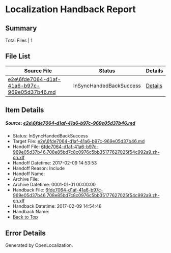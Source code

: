 # <a name='report-top'></a> Localization Handback Report

## Summary
 Total Files | 1

## File List
 Source File | Status | Details 
 ----------- | ------ | ------- 
 [e2e\6fde7064-d1af-41a6-b97c-969e05d37b46.md](https://github.com/OpenLocalizationTestOrg/ol-test0/blob/d63d73716c3941ee65e08df7fe58351ccae9107a/e2e/6fde7064-d1af-41a6-b97c-969e05d37b46.md) | InSyncHandedBackSuccess | [Details](#f09238279a465bbf404e3004d83794499481b5992)

## Item Details
##### <a name='f09238279a465bbf404e3004d83794499481b5992'></a> Source: [e2e\6fde7064-d1af-41a6-b97c-969e05d37b46.md](https://github.com/OpenLocalizationTestOrg/ol-test0/blob/d63d73716c3941ee65e08df7fe58351ccae9107a/e2e/6fde7064-d1af-41a6-b97c-969e05d37b46.md)
* Status: InSyncHandedBackSuccess
* Target File: [e2e\6fde7064-d1af-41a6-b97c-969e05d37b46.md](https://github.com/OpenLocalizationTestOrg/ol-test0-zhcn/blob/9edc0fca59857d957d6b74b9f7419ae9c044b9a8/e2e/6fde7064-d1af-41a6-b97c-969e05d37b46.md)
* Handoff File: [6fde7064-d1af-41a6-b97c-969e05d37b46.708e85bd7c8c0976c5bb35177627025f54c992a9.zh-cn.xlf](https://github.com/OpenLocalizationTestOrg/ol-test0-handoff/blob/e1506182be08520cbaf0ed2508fb63acfcc40a0d/ol-handoff/OpenLocalizationTestOrg/ol-test0-zhcn/shujia/ht/6fde7064-d1af-41a6-b97c-969e05d37b46.708e85bd7c8c0976c5bb35177627025f54c992a9.zh-cn.xlf)
* Handoff Datetime: 2017-02-09 14:53:53
* Handoff Reason: Include
* Handoff Name: 
* Archive File: 
* Archive Datetime: 0001-01-01 00:00:00
* Handback File: [6fde7064-d1af-41a6-b97c-969e05d37b46.708e85bd7c8c0976c5bb35177627025f54c992a9.zh-cn.xlf](https://github.com/OpenLocalizationTestOrg/ol-test0-handback/blob/81cff5023ce2ef33c9da6744b172ec8f000b255e/ol-handback/OpenLocalizationTestOrg/ol-test0-zhcn/shujia/ht/6fde7064-d1af-41a6-b97c-969e05d37b46.708e85bd7c8c0976c5bb35177627025f54c992a9.zh-cn.xlf)
* Handback Datetime: 2017-02-09 14:54:48
* Handback Name: 
* [Back to Top](#report-top)


## Error Details

Generated by OpenLocalization.
